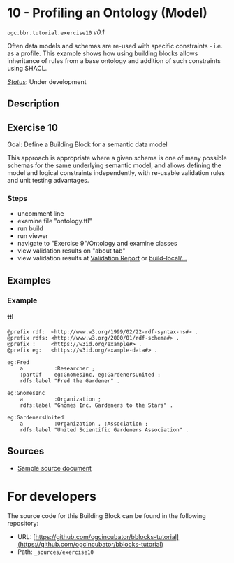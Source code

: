 
# 10 - Profiling an Ontology (Model)

`ogc.bbr.tutorial.exercise10` *v0.1*

Often data models and schemas are re-used with specific constraints - i.e. as a profile. This example shows how using building blocks allows inheritance of rules from a base ontology and addition of such constraints using SHACL.

[*Status*](http://www.opengis.net/def/status): Under development

## Description

## Exercise 10

Goal: Define a Building Block for a semantic data model

This approach is appropriate where a given schema is one of many possible schemas for the same underlying semantic model, and allows defining the model and logical constraints independently, with re-usable validation rules and unit testing advantages.

### Steps
- uncomment line
- examine file "ontology.ttl"
- run build
- run viewer
- navigate to "Exercise 9"/Ontology and examine classes
- view validation results on "about tab"
- view validation results at [Validation Report](validation) or [build-local/...](/register/build-local/tests/bbr/template/exercise3/_report.json)
## Examples

### Example
#### ttl
```ttl
@prefix rdf:  <http://www.w3.org/1999/02/22-rdf-syntax-ns#> .
@prefix rdfs: <http://www.w3.org/2000/01/rdf-schema#> .
@prefix :     <https://w3id.org/example#> .
@prefix eg:   <https://w3id.org/example-data#> .

eg:Fred
    a          :Researcher ;
    :partOf    eg:GnomesInc, eg:GardenersUnited ;
    rdfs:label "Fred the Gardener" .

eg:GnomesInc
    a          :Organization ;
    rdfs:label "Gnomes Inc. Gardeners to the Stars" .

eg:GardenersUnited
    a          :Organization , :Association ;
    rdfs:label "United Scientific Gardeners Association" .
```

## Sources

* [Sample source document](https://example.com/sources/1)

# For developers

The source code for this Building Block can be found in the following repository:

* URL: [https://github.com/ogcincubator/bblocks-tutorial](https://github.com/ogcincubator/bblocks-tutorial)
* Path: `_sources/exercise10`

